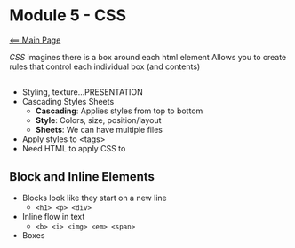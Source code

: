 # Module 5 - CSS
[<== Main Page](../README.md)

*CSS* imagines there is a box around each html element
Allows you to create rules that control each individual box (and contents)

## 
- Styling, texture...PRESENTATION
- Cascading Styles Sheets
  - **Cascading**: Applies styles from top to bottom
  - **Style**: Colors, size, position/layout
  - **Sheets**: We can have multiple files
- Apply styles to \<tags\>
- Need HTML to apply CSS to

## Block and Inline Elements
- Blocks look like they start on a new line
  - ```<h1> <p> <div>```
- Inline flow in text
  - ```<b> <i> <img> <em> <span>```
- Boxes
